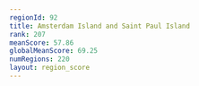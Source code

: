 ```yaml
---
regionId: 92
title: Amsterdam Island and Saint Paul Island
rank: 207
meanScore: 57.86
globalMeanScore: 69.25
numRegions: 220
layout: region_score
---
```

